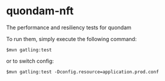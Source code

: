 quondam-nft
=========================

The performance and resiliency tests for quondam

To run them, simply execute the following command:

    $mvn gatling:test

or to switch config:

    $mvn gatling:test -Dconfig.resource=application.prod.conf
